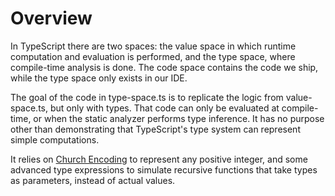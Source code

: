 # Overview

In TypeScript there are two spaces: the value space in which runtime computation and evaluation is performed, and the type space, where compile-time analysis is done.
The code space contains the code we ship, while the type space only exists in our IDE.

The goal of the code in type-space.ts is to replicate the logic from value-space.ts, but only with types.  That code can only be evaluated at compile-time, or when the static analyzer performs type inference.  It has no purpose other than demonstrating that TypeScript's type system can represent simple computations.

It relies on [Church Encoding](https://en.wikipedia.org/wiki/Church_encoding) to represent any positive integer, and some advanced type expressions to simulate recursive functions that take types as parameters, instead of actual values.

